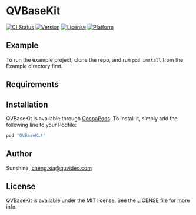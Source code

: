 # QVBaseKit

[![CI Status](https://img.shields.io/travis/Sunshine/QVBaseKit.svg?style=flat)](https://travis-ci.org/Sunshine/QVBaseKit)
[![Version](https://img.shields.io/cocoapods/v/QVBaseKit.svg?style=flat)](https://cocoapods.org/pods/QVBaseKit)
[![License](https://img.shields.io/cocoapods/l/QVBaseKit.svg?style=flat)](https://cocoapods.org/pods/QVBaseKit)
[![Platform](https://img.shields.io/cocoapods/p/QVBaseKit.svg?style=flat)](https://cocoapods.org/pods/QVBaseKit)

## Example

To run the example project, clone the repo, and run `pod install` from the Example directory first.

## Requirements

## Installation

QVBaseKit is available through [CocoaPods](https://cocoapods.org). To install
it, simply add the following line to your Podfile:

```ruby
pod 'QVBaseKit'
```

## Author

Sunshine, cheng.xia@quvideo.com

## License

QVBaseKit is available under the MIT license. See the LICENSE file for more info.
